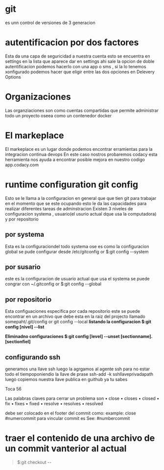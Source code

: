 # git

es unn control de versiones de 3 generacion

# autentificacion por dos factores

Esta da una capa de seguricidad a nuestra cuenta esto se encuentra en settings en la lista que 
aparece dar en settings ahi sale la opcion de doble autentificacion podemos hacerlo con una app
o sms , si la lo tenemos xonfigurado podemos hacer que eligir entre las dos opciones en Delevery Options

# Organizaciones

Las organziaciones son como cuentas compartidas que permite administrar todo un proyecto oseea como  un contenedor docker

# El markeplace 

El markeplace es un lugar donde podemos encontrar erramientas para la integracion continua devops
En este caso nostros probaremos codacy esta herramienta nos ayuda a encontrar posible mejora en nuestro codigo
app.codacy.com

# runtime configuration git config

Esto se le llama a la configuracion en general que que tien git para trabajar en el momento que se este ocupando esto le da
las capacidades para realizar diferentes tareas de adminstracion
Existen 3 niveles de configuracion systema , usuario(el usurio actual dque usa la computadora) y por repositorio

## por systema

Esta es la configuraciondel todo systema ose es como la configuracion global se pude configurar desde
/etc/gitconfig or $:git config --system

## por susario

este es la configuracion de usuario actual que usa el systema se puede congrar con
~/.gitconfig or $:git config --global

## por repositorio

Esta configuaciones especifica por cada repositorio este se puede encontrar en un archivo que 
debe esta en la raiz del projecto llamado  
somepaht/.git/config or git config --local 
__listando la configuracion $:git config [nivel] --list__

**Eliminadno configuraciones $:git config [level] --unset [sectionname].[sectionfiel]**

## configurando ssh

generamos una llave ssh
luego la agrgamos al agente ssh para no estar todo el tiempoponiendio la llave de prase
ssh-add -k sshllaveprivadapath
luego copiemos nuestra llave publica en guithub ya tu sabes

Toca 56

Las palabras claves para cerrar un problema son
• close
• closes
• closed
• fix
• fixes
• fixed
• resolve
• resolves
• resolved

debe ser colocado en el footer del commit como:
example:
    close #numercommit
para vincular commit es 
    See: #numbercommit

# traer el contenido de una archivo de un commit vanterior al actual

> $:git checkout <commit-name> -- <file>
